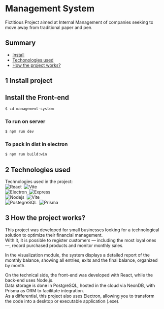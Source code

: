 # Management System

Fictitious Project aimed at Internal Management of companies seeking to move away from traditional paper and pen.

## Summary
- [Install](#1-install-project)
- [Techonologies used](#2-technologies-used)
- [How the project works?](#3-how-the-project-works)

## 1 Install project

## Install the Front-end

```bash
$ cd management-system
```

### To run on server

```bash
$ npm run dev
```

### To pack in dist in electron

```bash
$ npm run build:win
```

## 2 Technologies used 
Technologies used in the project: </br>
![React](https://img.shields.io/badge/React-20232A?style=for-the-badge&logo=react&logoColor=61DAFB)&nbsp; ![Vite](https://img.shields.io/badge/Vite-B73BFE?style=for-the-badge&logo=vite&logoColor=FFD62E)&nbsp; </br>
![Electron](https://img.shields.io/badge/Electron-2B2E3A?style=for-the-badge&logo=electron&logoColor=9FEAF9)&nbsp; ![Express](https://img.shields.io/badge/Express%20js-000000?style=for-the-badge&logo=express&logoColor=white)&nbsp; </br>
![Nodejs](https://img.shields.io/badge/Node%20js-339933?style=for-the-badge&logo=nodedotjs&logoColor=white)&nbsp; ![Vite](https://img.shields.io/badge/Vite-B73BFE?style=for-the-badge&logo=vite&logoColor=FFD62E)&nbsp; </br>
![PostegreSQL](https://img.shields.io/badge/PostgreSQL-316192?style=for-the-badge&logo=postgresql&logoColor=white)&nbsp; ![Prisma](https://img.shields.io/badge/Prisma-3982CE?style=for-the-badge&logo=Prisma&logoColor=white)&nbsp; </br>

## 3 How the project works?
This project was developed for small businesses looking for a technological solution to optimize their financial management. </br>
With it, it is possible to register customers — including the most loyal ones —, record purchased products and monitor monthly sales. </br>

In the visualization module, the system displays a detailed report of the monthly balance, showing all entries, exits and the final balance, organized by month. </br>

On the technical side, the front-end was developed with React, while the back-end uses Node.js. </br>
Data storage is done in PostgreSQL, hosted in the cloud via NeonDB, with Prisma as ORM to facilitate integration. </br>
As a differential, this project also uses Electron, allowing you to transform the code into a desktop or executable application (.exe).
